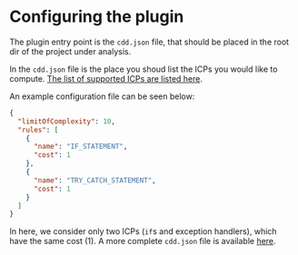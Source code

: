 
# Configuring the plugin 

The plugin entry point is the `cdd.json` file, that should be placed in the root dir of the project under analysis.

In the `cdd.json` file is the place you shoud list the ICPs you would like to compute. [The list of supported ICPs are listed here](ICPs.md).

An example configuration file can be seen below:

```json
{
  "limitOfComplexity": 10,
  "rules": [
    {
      "name": "IF_STATEMENT",
      "cost": 1
    },
    {
      "name": "TRY_CATCH_STATEMENT",
      "cost": 1
    }
  ]
}
```

In here, we consider only two ICPs (`if`s and exception handlers), which have the same cost (1). A more complete `cdd.json` file is available [here](https://github.com/gustavopintozup/poc-plugin-cdd/blob/main/cdd.json).
